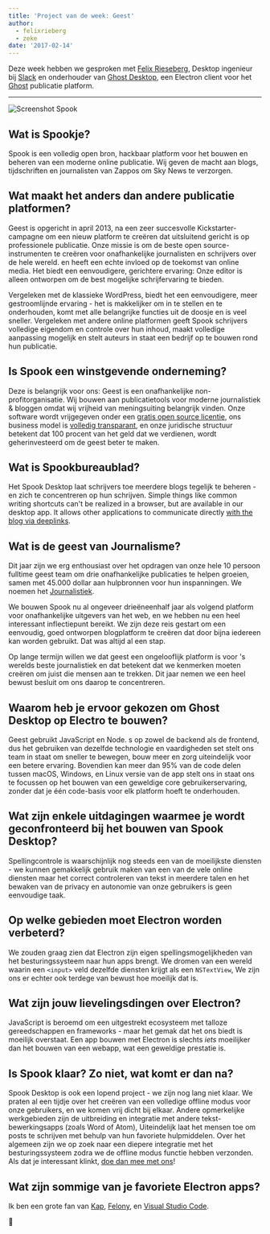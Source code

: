 ```yaml
---
title: 'Project van de week: Geest'
author:
  - felixrieberg
  - zeke
date: '2017-02-14'
---
```


Deze week hebben we gesproken met [Felix Rieseberg](https://felixrieseberg.com/), Desktop ingenieur bij [Slack](https://slack.com/) en onderhouder van [Ghost Desktop](https://ghost.org/downloads/), een Electron client voor het [Ghost](https://ghost.org/) publicatie platform.

---

<div class="pt-5">
  <img src="https://cloud.githubusercontent.com/assets/2289/22913898/7396b0de-f222-11e6-8e5d-147a7ced37a9.png" alt="Screenshot Spook"> 
</div>

## Wat is Spookje?

Spook is een volledig open bron, hackbaar platform voor het bouwen en beheren van een moderne online publicatie. Wij geven de macht aan blogs, tijdschriften en journalisten van Zappos om Sky News te verzorgen.

## Wat maakt het anders dan andere publicatie platformen?

Geest is opgericht in april 2013, na een zeer succesvolle Kickstarter-campagne om een nieuw platform te creëren dat uitsluitend gericht is op professionele publicatie. Onze missie is om de beste open source-instrumenten te creëren voor onafhankelijke journalisten en schrijvers over de hele wereld. en heeft een echte invloed op de toekomst van online media. Het biedt een eenvoudigere, gerichtere ervaring: Onze editor is alleen ontworpen om de best mogelijke schrijfervaring te bieden.

Vergeleken met de klassieke WordPress, biedt het een eenvoudigere, meer gestroomlijnde ervaring - het is makkelijker om in te stellen en te onderhouden, komt met alle belangrijke functies uit de doosje en is veel sneller. Vergeleken met andere online platformen geeft Spook schrijvers volledige eigendom en controle over hun inhoud, maakt volledige aanpassing mogelijk en stelt auteurs in staat een bedrijf op te bouwen rond hun publicatie.

## Is Spook een winstgevende onderneming?

Deze is belangrijk voor ons: Geest is een onafhankelijke non-profitorganisatie. Wij bouwen aan publicatietools voor moderne journalistiek & bloggen omdat wij vrijheid van meningsuiting belangrijk vinden. Onze software wordt vrijgegeven onder een [gratis open source licentie](https://github.com/TryGhost/Ghost), ons business model is [volledig transparant](https://blog.ghost.org/year-3/), en onze juridische structuur betekent dat 100 procent van het geld dat we verdienen, wordt geherinvesteerd om de geest beter te maken.

## Wat is Spookbureaublad?

Het Spook Desktop laat schrijvers toe meerdere blogs tegelijk te beheren - en zich te concentreren op hun schrijven. Simple things like common writing shortcuts can't be realized in a browser, but are available in our desktop app. It allows other applications to communicate directly [with the blog via deeplinks](https://github.com/tryghost/ghost-desktop/blob/master/docs/deeplinks.md).

## Wat is de geest van Journalisme?

Dit jaar zijn we erg enthousiast over het opdragen van onze hele 10 persoon fulltime geest team om drie onafhankelijke publicaties te helpen groeien, samen met 45.000 dollar aan hulpbronnen voor hun inspanningen. We noemen het [Journalistiek](https://ghost.org/journalism/).

We bouwen Spook nu al ongeveer drieëneenhalf jaar als volgend platform voor onafhankelijke uitgevers van het web, en we hebben nu een heel interessant inflectiepunt bereikt. We zijn deze reis gestart om een eenvoudig, goed ontworpen blogplatform te creëren dat door bijna iedereen kan worden gebruikt. Dat was altijd al een stap.

Op lange termijn willen we dat geest een ongelooflijk platform is voor 's werelds beste journalistiek en dat betekent dat we kenmerken moeten creëren om juist die mensen aan te trekken. Dit jaar nemen we een heel bewust besluit om ons daarop te concentreren.

## Waarom heb je ervoor gekozen om Ghost Desktop op Electro te bouwen?

Geest gebruikt JavaScript en Node. s op zowel de backend als de frontend, dus het gebruiken van dezelfde technologie en vaardigheden set stelt ons team in staat om sneller te bewegen, bouw meer en zorg uiteindelijk voor een betere ervaring. Bovendien kan meer dan 95% van de code delen tussen macOS, Windows, en Linux versie van de app stelt ons in staat ons te focussen op het bouwen van een geweldige core gebruikerservaring, zonder dat je één code-basis voor elk platform hoeft te onderhouden.

## Wat zijn enkele uitdagingen waarmee je wordt geconfronteerd bij het bouwen van Spook Desktop?

Spellingcontrole is waarschijnlijk nog steeds een van de moeilijkste diensten - we kunnen gemakkelijk gebruik maken van een van de vele online diensten maar het correct controleren van tekst in meerdere talen en het bewaken van de privacy en autonomie van onze gebruikers is geen eenvoudige taak.

## Op welke gebieden moet Electron worden verbeterd?

We zouden graag zien dat Electron zijn eigen spellingsmogelijkheden van het besturingssysteem naar hun apps brengt. We dromen van een wereld waarin een `<input>` veld dezelfde diensten krijgt als een `NSTextView`, We zijn ons er echter ook terdege van bewust hoe moeilijk dat is.

## Wat zijn jouw lievelingsdingen over Electron?

JavaScript is beroemd om een uitgestrekt ecosysteem met talloze gereedschappen en frameworks - maar het gemak dat het ons biedt is moeilijk overstaat. Een app bouwen met Electron is slechts _iets_ moeilijker dan het bouwen van een webapp, wat een geweldige prestatie is.

## Is Spook klaar? Zo niet, wat komt er dan na?

Spook Desktop is ook een lopend project - we zijn nog lang niet klaar. We praten al een tijdje over het creëren van een volledige offline modus voor onze gebruikers, en we komen vrij dicht bij elkaar. Andere opmerkelijke werkgebieden zijn de uitbreiding en integratie met andere tekst-bewerkingsapps (zoals Word of Atom), Uiteindelijk laat het mensen toe om posts te schrijven met behulp van hun favoriete hulpmiddelen. Over het algemeen zijn we op zoek naar een diepere integratie met het besturingssysteem zodra we de offline modus functie hebben verzonden. Als dat je interessant klinkt, [doe dan mee met ons](https://github.com/tryghost/ghost-desktop)!

## Wat zijn sommige van je favoriete Electron apps?

Ik ben een grote fan van [Kap](https://getkap.co/), [Felony](https://github.com/henryboldi/felony), en [Visual Studio Code](https://code.visualstudio.com).

👻

